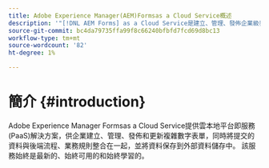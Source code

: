 ```yaml
---
title: Adobe Experience Manager(AEM)Formsas a Cloud Service概述
description: '"[!DNL AEM Forms] as a Cloud Service是建立、管理、發佈企業級表單和業務流程的平台。」'
source-git-commit: bc4da79735ffa99f8c66240bfbfd7fcd69d8bc13
workflow-type: tm+mt
source-wordcount: '82'
ht-degree: 1%

---
```



# 簡介 {#introduction}

Adobe Experience Manager Formsas a Cloud Service提供雲本地平台即服務(PaaS)解決方案，供企業建立、管理、發佈和更新複雜數字表單，同時將提交的資料與後端流程、業務規則整合在一起，並將資料保存到外部資料儲存中。 該服務始終是最新的、始終可用的和始終學習的。